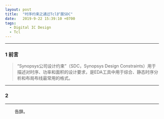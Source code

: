 ```yaml
---
layout: post
title:  "时序约束之通过Tcl扩展SDC"
date:   2019-9-22 15:39:10 +0700
tags:
  - Digital IC Design
  - Tcl
---
```


----

### 1 前言

> “Synopsys公司设计约束”（SDC，Synopsys Design Constraints）用于描述对时序、功率和面积的设计要求，是EDA工具中用于综合、静态时序分析和布局布线最常用的格式。

----

### 2 

----
&#160; &#160; &#160; &#160; 告辞。

